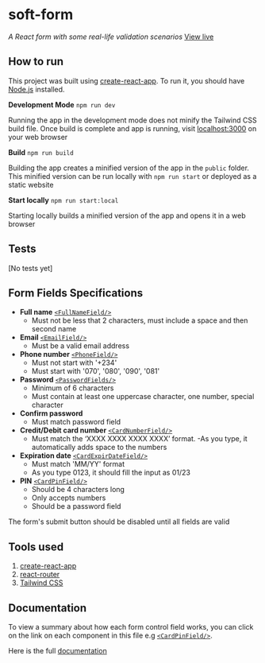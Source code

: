 # soft-form

*A React form with some real-life validation scenarios* [View live]()

## How to run

This project was built using [create-react-app](). To run it, you should have [Node.js](https://nodejs.org) installed.

**Development Mode** `npm run dev`

Running the app in the development mode does not minify the Tailwind CSS build file.
Once build is complete and app is running, visit [localhost:3000](http://localhost:3000) on your web browser

**Build** `npm run build`

Building the app creates a minified version of the app in the `public` folder. This minified version can be run locally with `npm run start` or deployed as a static website

**Start locally** `npm run start:local`

Starting locally builds a minified version of the app and opens it in a web browser

## Tests
[No tests yet]

## Form Fields Specifications

- **Full name** [`<FullNameField/>`]()
	- Must not be less that 2 characters, must include a space and then second name
- **Email** [`<EmailField/>`]()
	- Must be a valid email address
- **Phone number** [`<PhoneField/>`]()
	- Must not start with '+234'
	- Must start with '070', '080', '090', '081'
- **Password** [`<PasswordFields/>`]()
	- Minimum of 6 characters
	- Must contain at least one uppercase character, one number, special
character
- **Confirm password**
	- Must match password field
- **Credit/Debit card number** [`<CardNumberField/>`]()
	- Must match the ‘XXXX XXXX XXXX XXXX’ format.
	-As you type, it automatically adds space to the numbers
- **Expiration date**  [`<CardExpirDateField/>`]()
	- Must match 'MM/YY' format
	- As you type 0123, it should fill the input as 01/23
- **PIN** [`<CardPinField/>`]()
	- Should be 4 characters long
	- Only accepts numbers
	- Should be a password field

The form's submit button should be disabled until all fields are valid

## Tools used
1. [create-react-app]()
2. [react-router]()
3. [Tailwind CSS]()

## Documentation

To view a summary about how each form control field works, you can click on the link on each component in this file e.g [`<CardPinField/>`]().

Here is the full [documentation]()


